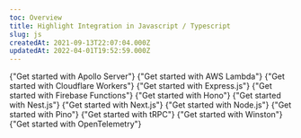 ```yaml
---
toc: Overview
title: Highlight Integration in Javascript / Typescript
slug: js
createdAt: 2021-09-13T22:07:04.000Z
updatedAt: 2022-04-01T19:52:59.000Z
---
```


<MissingFrameworkCopy/>

<DocsCardGroup>
    <DocsCard title="Apollo Server" href="../js/apollo">
        {"Get started with Apollo Server"}
    </DocsCard>
    <DocsCard title="AWS Lambda" href="../js/aws-lambda">
        {"Get started with AWS Lambda"}
    </DocsCard>
    <DocsCard title="Cloudflare Workers" href="../js/cloudflare">
        {"Get started with Cloudflare Workers"}
    </DocsCard>
    <DocsCard title="Express.js" href="../js/express">
        {"Get started with Express.js"}
    </DocsCard>
    <DocsCard title="Firebase Functions" href="../js/firebase">
        {"Get started with Firebase Functions"}
    </DocsCard>
    <DocsCard title="Hono" href="../js/hono">
        {"Get started with Hono"}
    </DocsCard>
    <DocsCard title="Nest.js" href="../js/nestjs">
        {"Get started with Nest.js"}
    </DocsCard>
    <DocsCard title="Next.js" href="../js/nextjs">
        {"Get started with Next.js"}
    </DocsCard>
    <DocsCard title="Node.js" href="../js/nodejs">
        {"Get started with Node.js"}
    </DocsCard>
    <DocsCard title="Pino" href="../js/pino">
        {"Get started with Pino"}
    </DocsCard>
    <DocsCard title="tRPC" href="../js/trpc">
        {"Get started with tRPC"}
    </DocsCard>
    <DocsCard title="Winston" href="../js/winston">
        {"Get started with Winston"}
    </DocsCard>
    <DocsCard title="Node.js OpenTelemetry" href="../../7_native-opentelemetry/2_error-monitoring.md">
        {"Get started with OpenTelemetry"}
    </DocsCard>
</DocsCardGroup>
